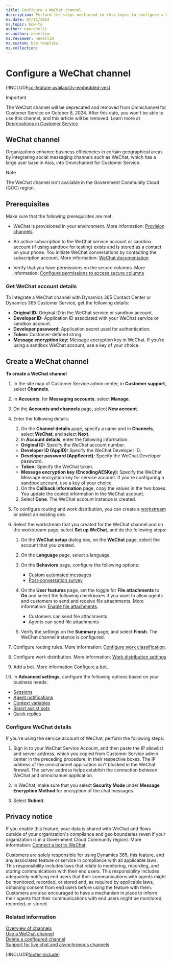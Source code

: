 ```yaml
---
title: Configure a WeChat channel
description: Perform the steps mentioned in this topic to configure a WeChat channel.
ms.date: 07/11/2024
ms.topic: how-to
author: neeranelli
ms.author: nenellim
ms.reviewer: nenellim
ms.custom: bap-template
ms.collection:
---
```

# Configure a WeChat channel

[!INCLUDE[cc-feature-availability-embedded-yes](../../includes/cc-feature-availability-embedded-yes.md)]

> [!Important]
> The WeChat channel will be deprecated and removed from Omnichannel for Customer Service on October 8, 2024. After this date, you won't be able to use this channel, and this article will be removed. Learn more at [Deprecations in Customer Service](../implement/deprecations-customer-service.md).

## WeChat channel

Organizations enhance business efficiencies in certain geographical areas by integrating social messaging channels such as WeChat, which has a large user base in Asia, into Omnichannel for Customer Service.

  > [!NOTE]
  > The WeChat channel isn't available in the Government Community Cloud (GCC) region.

## Prerequisites

Make sure that the following prerequisites are met:

- WeChat is provisioned in your environment. More information: [Provision channels](/dynamics365/contact-center/implement/provision-channels#set-up-channels).
- An active subscription to the WeChat service account or sandbox account (if using sandbox for testing) exists and is stored as a contact on your phone. You initiate WeChat conversations by contacting the subscription account. More information: [WeChat documentation](https://go.microsoft.com/fwlink/p/?linkid=2124569)

- Verify that you have permissions on the secure columns. More information: [Configure permissions to access secure columns](../implement/add-users-assign-roles.md#configure-permissions-to-access-secure-columns)

### Get WeChat account details

To integrate a WeChat channel with Dynamics 365 Contact Center or Dynamics 365 Customer Service, get the following details:

- **Original ID:** Original ID in the WeChat service or sandbox account.
- **Developer ID:** Application ID associated with your WeChat service or sandbox account.
- **Developer password:** Application secret used for authentication.
- **Token:** Customer-defined string.
- **Message encryption key:** Message encryption key in WeChat. If you're using a sandbox WeChat account, use a key of your choice.
  
## Create a WeChat channel

**To create a WeChat channel**

1. In the site map of Customer Service admin center, in **Customer support**, select **Channels**.
    
1. In **Accounts**, for **Messaging accounts**, select **Manage**.
   
1. On the **Accounts and channels** page, select **New account**.

1. Enter the following details:
   1. On the **Channel details** page, specify a name and in **Channels**, select **WeChat**, and select **Next**.
   1. In **Account details**, enter the following information:
     - **Original ID:** Specify the WeChat account number.
     - **Developer ID (AppID):** Specify the WeChat Developer ID.
     - **Developer password (AppSecret):** Specify the WeChat Developer password.
     - **Token:** Specify the WeChat token.
     - **Message encryption key (EncodingAESKey):** Specify the WeChat Message encryption key for service account. If you're configuring a sandbox account, use a key of your choice.
   1. On the **Callback information** page, copy the values in the two boxes. You update the copied information in the WeChat account.
   1. Select **Done**. The WeChat account instance is created.

1. To configure routing and work distribution, you can create a [workstream](create-workstreams.md) or select an existing one.

1. Select the workstream that you created for the WeChat channel and on the workstream page, select **Set up WeChat**, and do the following steps:
   
   1. On the **WeChat setup** dialog box, on the **WeChat** page, select the account that you created.
   
   1. On the **Language** page, select a language.
   
   1. On the **Behaviors** page, configure the following options:
      - [Custom automated messages](configure-automated-message.md)
      - [Post-conversation survey](configure-post-conversation-survey.md)
   
   1. On the **User features** page, set the toggle for **File attachments** to **On** and select the following checkboxes if you want to allow agents and customers to send and receive file attachments. More information: [Enable file attachments](enable-file-attachments.md).
      - Customers can send file attachments
      - Agents can send file attachments
   
   1. Verify the settings on the **Summary** page, and select **Finish**. The WeChat channel instance is configured.

1. Configure routing rules. More information: [Configure work classification](configure-work-classification.md).

1. Configure work distribution. More information: [Work distribution settings](create-workstreams.md#configure-work-distribution)

1. Add a bot. More information [Configure a bot](create-workstreams.md#add-a-bot-to-a-workstream).

1.  In **Advanced settings**, configure the following options based on your business needs:
   - [Sessions](session-templates.md)
   - [Agent notifications](notification-templates.md#out-of-the-box-notification-templates)
   - [Context variables](manage-context-variables.md#add-context-variables)
   - [Smart assist bots](../develop/smart-assist-bot.md)
   - [Quick replies](create-quick-replies.md)

### Configure WeChat details

If you're using the service account of WeChat, perform the following steps:

1. Sign in to your WeChat Service Account, and then paste the IP allowlist and server address, which you copied from Customer Service admin center in the preceding procedure, in their respective boxes. The IP address of the omnichannel application isn't blocked in the WeChat firewall. The server address helps establish the connection between WeChat and omnichannel application.

2. In WeChat, make sure that you select **Security Mode** under **Message Encryption Method** for encryption of the chat messages.

3. Select **Submit**.

## Privacy notice

If you enable this feature, your data is shared with WeChat and flows outside of your organization's compliance and geo boundaries (even if your organization is in a Government Cloud Community region). More information: [Connect a bot to WeChat](/azure/bot-service/bot-service-channel-connect-wechat).

Customers are solely responsible for using Dynamics 365, this feature, and any associated feature or service in compliance with all applicable laws. This responsibility includes laws that relate to monitoring, recording, and storing communications with their end users. This responsibility includes adequately notifying end users that their communications with agents might be monitored, recorded, or stored and, as required by applicable laws, obtaining consent from end users before using the feature with them. Customers are also encouraged to have a mechanism in place to inform their agents that their communications with end users might be monitored, recorded, or stored.

### Related information

[Overview of channels](../use/channels.md)  
[Use a WeChat channel](../use/wechat-channel.md)  
[Delete a configured channel](delete-channel.md)  
[Support for live chat and asynchronous channels](../use/channels.md)  

[!INCLUDE[footer-include](../../includes/footer-banner.md)]

